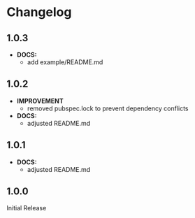 # Changelog

## 1.0.3
 - **DOCS:** 
    - add example/README.md 

## 1.0.2
 - **IMPROVEMENT**
    - removed pubspec.lock to prevent dependency conflicts
 - **DOCS:** 
    - adjusted README.md
 
## 1.0.1
 - **DOCS:** 
    - adjusted README.md
## 1.0.0
Initial Release